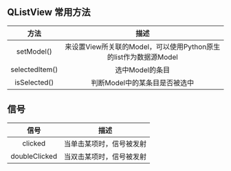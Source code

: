 
## QListView 常用方法

| 方法 | 描述 |
|:-----:|:-----:|
| setModel() | 来设置View所关联的Model，可以使用Python原生的list作为数据源Model |
| selectedItem() | 选中Model的条目 |
| isSelected() | 判断Model中的某条目是否被选中 |

## 信号

| 信号 | 描述 |
|:-----:|:-----:|
| clicked | 当单击某项时，信号被发射 |
| doubleClicked | 当双击某项时，信号被发射 |

